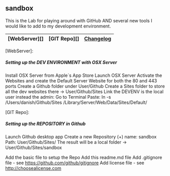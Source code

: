 ## sandbox

This is the Lab for playing around with GitHub AND several new tools I would like to add to my development environment.

|  [WebServer][] | [GIT Repo][] | [Changelog][] |
|---|---|---|



[WebServer]:

##### Setting up the  DEV ENVIRONMENT with OSX Server

Install OSX Server from Apple´s App Store
Launch OSX Server
Activate the Websites and create the Default Server Website for both the 80 and 443 ports
Create a Github folder under User/Github
Create a Sites folder to store all the dev websites there -> User/Github/Sites
Link the DEVENV is the local user instead the admin:
  Go to Terminal
  Paste:  ln -s /Users/danish/Github/Sites /Library/Server/Web/Data/Sites/Default/

[GIT Repo]:
##### Setting up the REPOSITORY in Github

Launch Github desktop app
Create a new Repository (+)
  name: sandbox
  Path: User/Github/Sites/
  The result will be a local folder -> User/Github/Sites/sandbox

Add the basic file to setup the Repo
  Add this readme.md file
  Add .gitignore file - see https://github.com/github/gitignore
  Add license file - see http://choosealicense.com


[Changelog]:https://github.com/danielserranoh/sandbox/releases

